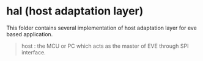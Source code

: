 # hal (host adaptation  layer)
This folder contains several implementation of host adaptation layer for eve based application. 

> host : the MCU or PC which acts as the master of EVE through SPI interface. 
 

       
